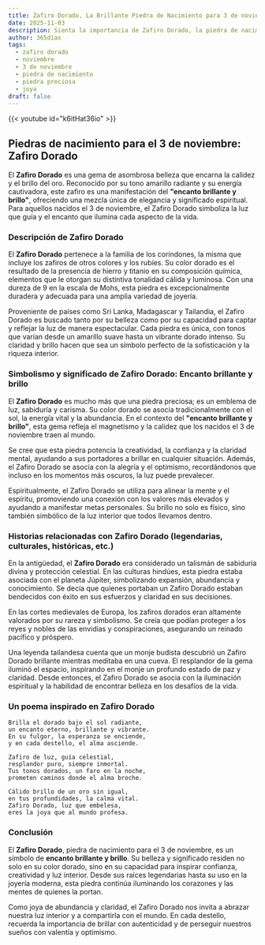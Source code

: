 ```yaml
---
title: Zafiro Dorado, La Brillante Piedra de Nacimiento para 3 de noviembre
date: 2025-11-03
description: Sienta la importancia de Zafiro Dorado, la piedra de nacimiento de 3 de noviembre que simboliza Encanto brillante y brillo. Deje que su belleza y significado iluminen su día.
author: 365días
tags:
  - zafiro dorado
  - noviembre
  - 3 de noviembre
  - piedra de nacimiento
  - piedra preciosa
  - joya
draft: false
---
```


{{< youtube id="k6itHat36io" >}}

## Piedras de nacimiento para el 3 de noviembre: Zafiro Dorado

El **Zafiro Dorado** es una gema de asombrosa belleza que encarna la calidez y el brillo del oro. Reconocido por su tono amarillo radiante y su energía cautivadora, este zafiro es una manifestación del **"encanto brillante y brillo"**, ofreciendo una mezcla única de elegancia y significado espiritual. Para aquellos nacidos el 3 de noviembre, el Zafiro Dorado simboliza la luz que guía y el encanto que ilumina cada aspecto de la vida.

### Descripción de Zafiro Dorado

El **Zafiro Dorado** pertenece a la familia de los corindones, la misma que incluye los zafiros de otros colores y los rubíes. Su color dorado es el resultado de la presencia de hierro y titanio en su composición química, elementos que le otorgan su distintiva tonalidad cálida y luminosa. Con una dureza de 9 en la escala de Mohs, esta piedra es excepcionalmente duradera y adecuada para una amplia variedad de joyería.

Proveniente de países como Sri Lanka, Madagascar y Tailandia, el Zafiro Dorado es buscado tanto por su belleza como por su capacidad para captar y reflejar la luz de manera espectacular. Cada piedra es única, con tonos que varían desde un amarillo suave hasta un vibrante dorado intenso. Su claridad y brillo hacen que sea un símbolo perfecto de la sofisticación y la riqueza interior.

### Simbolismo y significado de Zafiro Dorado: Encanto brillante y brillo

El **Zafiro Dorado** es mucho más que una piedra preciosa; es un emblema de luz, sabiduría y carisma. Su color dorado se asocia tradicionalmente con el sol, la energía vital y la abundancia. En el contexto del **"encanto brillante y brillo"**, esta gema refleja el magnetismo y la calidez que los nacidos el 3 de noviembre traen al mundo.

Se cree que esta piedra potencia la creatividad, la confianza y la claridad mental, ayudando a sus portadores a brillar en cualquier situación. Además, el Zafiro Dorado se asocia con la alegría y el optimismo, recordándonos que incluso en los momentos más oscuros, la luz puede prevalecer.

Espiritualmente, el Zafiro Dorado se utiliza para alinear la mente y el espíritu, promoviendo una conexión con los valores más elevados y ayudando a manifestar metas personales. Su brillo no solo es físico, sino también simbólico de la luz interior que todos llevamos dentro.

### Historias relacionadas con Zafiro Dorado (legendarias, culturales, históricas, etc.)

En la antigüedad, el **Zafiro Dorado** era considerado un talismán de sabiduría divina y protección celestial. En las culturas hindúes, esta piedra estaba asociada con el planeta Júpiter, simbolizando expansión, abundancia y conocimiento. Se decía que quienes portaban un Zafiro Dorado estaban bendecidos con éxito en sus esfuerzos y claridad en sus decisiones.

En las cortes medievales de Europa, los zafiros dorados eran altamente valorados por su rareza y simbolismo. Se creía que podían proteger a los reyes y nobles de las envidias y conspiraciones, asegurando un reinado pacífico y próspero.

Una leyenda tailandesa cuenta que un monje budista descubrió un Zafiro Dorado brillante mientras meditaba en una cueva. El resplandor de la gema iluminó el espacio, inspirando en el monje un profundo estado de paz y claridad. Desde entonces, el Zafiro Dorado se asocia con la iluminación espiritual y la habilidad de encontrar belleza en los desafíos de la vida.

### Un poema inspirado en Zafiro Dorado

```
Brilla el dorado bajo el sol radiante,  
un encanto eterno, brillante y vibrante.  
En su fulgor, la esperanza se enciende,  
y en cada destello, el alma asciende.  

Zafiro de luz, guía celestial,  
resplandor puro, siempre inmortal.  
Tus tonos dorados, un faro en la noche,  
prometen caminos donde el alma broche.  

Cálido brillo de un oro sin igual,  
en tus profundidades, la calma vital.  
Zafiro Dorado, luz que embelesa,  
eres la joya que al mundo profesa.  
```

### Conclusión

El **Zafiro Dorado**, piedra de nacimiento para el 3 de noviembre, es un símbolo de **encanto brillante y brillo**. Su belleza y significado residen no solo en su color dorado, sino en su capacidad para inspirar confianza, creatividad y luz interior. Desde sus raíces legendarias hasta su uso en la joyería moderna, esta piedra continúa iluminando los corazones y las mentes de quienes la portan.

Como joya de abundancia y claridad, el Zafiro Dorado nos invita a abrazar nuestra luz interior y a compartirla con el mundo. En cada destello, recuerda la importancia de brillar con autenticidad y de perseguir nuestros sueños con valentía y optimismo.